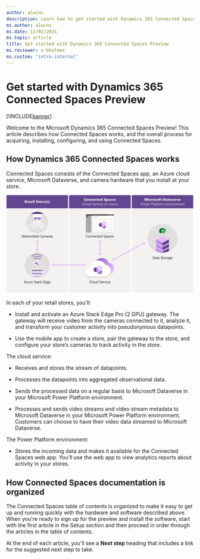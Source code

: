```yaml
---
author: alwinv
description: Learn how to get started with Dynamics 365 Connected Spaces Preview by signing up for the preview, installing the software, and ordering Azure Stack Edge
ms.author: alwinv
ms.date: 11/02/2021
ms.topic: article
title: Get started with Dynamics 365 Connected Spaces Preview
ms.reviewer: v-bholmes
ms.custom: "intro-internal"
---
```


# Get started with Dynamics 365 Connected Spaces Preview

[!INCLUDE[banner](includes/banner.md)]

Welcome to the Microsoft Dynamics 365 Connected Spaces Preview! This article describes how Connected Spaces works, and the overall process for acquiring, installing, configuring, and using Connected Spaces. 

## How Dynamics 365 Connected Spaces works

Connected Spaces consists of the Connected Spaces app, an Azure cloud service, Microsoft Dataverse, and camera hardware that you install at your store.

![Illustration of retail store, Azure cloud service and Power Platorm components.](media/how-connected-spaces-works.jpg "Illustration of retail store, Azure cloud service and Power Platform components")
 
In each of your retail stores, you’ll:

- Install and activate an Azure Stack Edge Pro (2 GPU) gateway. The gateway will receive video from the cameras connected to it, analyze it, and transform your customer activity into pseudonymous datapoints.

- Use the mobile app to create a store, pair the gateway to the store, and configure your store’s cameras to track activity in the store.

The cloud service:

- Receives and stores the stream of datapoints.

- Processes the datapoints into aggregated observational data.

- Sends the processed data on a regular basis to Microsoft Dataverse in your Microsoft Power Platform environment.

- Processes and sends video streams and video stream metadata to Microsoft Dataverse in your Microsoft Power Platform environment. Customers can choose to have their video data streamed to Microsoft Dataverse.  

The Power Platform environment:

- Stores the incoming data and makes it available for the Connected Spaces web app. You’ll use the web app to view analytics reports about activity in your stores.

## How Connected Spaces documentation is organized

The Connected Spaces table of contents is organized to make it easy to get up and running quickly with the hardware and software described above. When you're ready to sign up for the preview and install the software, start with the first article in the Setup section and then proceed in order through the articles in the table of contents.

At the end of each article, you'll see a **Next step** heading that includes a link for the suggested next step to take.

